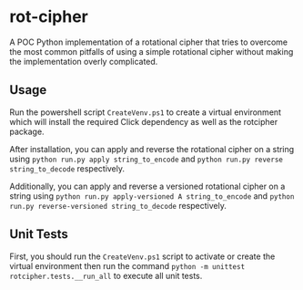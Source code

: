 # rot-cipher
A POC Python implementation of a rotational cipher that tries to overcome the most common pitfalls of using a
simple rotational cipher without making the implementation overly complicated.

## Usage
Run the powershell script `CreateVenv.ps1` to create a virtual environment which will install the required Click
dependency as well as the rotcipher package.

After installation, you can apply and reverse the rotational cipher on a string using
`python run.py apply string_to_encode` and `python run.py reverse string_to_decode` respectively.

Additionally, you can apply and reverse a versioned rotational cipher on a string using
`python run.py apply-versioned A string_to_encode` and `python run.py reverse-versioned string_to_decode`
respectively.

## Unit Tests
First, you should run the `CreateVenv.ps1` script to activate or create the virtual environment then run the command
`python -m unittest rotcipher.tests.__run_all` to execute all unit tests.
